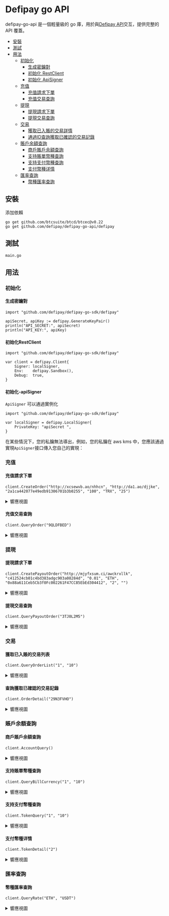 # Defipay go API

defipay-go-api 是一個輕量級的 go 庫，用於與[Defipay API](http://doc.defipay.biz/)交互，提供完整的 API 覆蓋。


* [安裝](#安裝)
* [測試](#測試)
* [用法](#用法)
    * [初始化](#初始化)
        * [生成密鑰對](#生成密鑰對)
        * [初始化 RestClient](#初始化RestClient)
        * [初始化 ApiSigner](#初始化-apisigner)
    * [充值](#充值)
        * [充值請求下單](#充值請求下單)
        * [充值交易查詢](#充值交易查詢)
    * [提現](#提現)
        * [提現請求下單](#提現請求下單)
        * [提現交易查詢](#提現交易查詢)
    * [交易](#交易)
        * [獲取已入賬的交易詳情](#獲取已入賬的交易詳情)
        * [通過ID查詢獲取已確認的交易記錄](#通過ID查詢獲取已確認的交易記錄)
    * [賬戶余額查詢](#賬戶余額查詢)
        * [商戶賬戶余額查詢](#商戶賬戶余額查詢)
        * [支持賬單幣種查詢](#支持賬單幣種查詢)
        * [支持支付幣種查詢](#支持支付幣種查詢)
        * [支付幣種详情](#支付幣種详情)
    * [匯率查詢](#匯率查詢)
        * [幣種匯率查詢](#幣種匯率查詢)

## 安裝

添加依賴

``` 
go get github.com/btcsuite/btcd/btcec@v0.22
go get github.com/defipay/defipay-go-api/defipay
```

## 測試

```
main.go
```

## 用法

### 初始化

#### 生成密鑰對

```
import "github.com/defipay/defipay-go-sdk/defipay"

apiSecret, apiKey := defipay.GenerateKeyPair()
println("API_SECRET:", apiSecret)
println("API_KEY:", apiKey)
```

#### 初始化RestClient

```
import "github.com/defipay/defipay-go-sdk/defipay"

var client = defipay.Client{
	Signer: localSigner,
	Env:    defipay.Sandbox(),
	Debug:  true,
}
```

#### 初始化-apiSigner


`ApiSigner` 可以通過實例化
```
import "github.com/defipay/defipay-go-sdk/defipay"

var localSigner = defipay.LocalSigner{
	PrivateKey: "apiSecret ",
}
```

在某些情況下，您的私鑰無法導出，例如，您的私鑰在 aws kms 中，您應該通過實現`ApiSigner`接口傳入您自己的實現：

### 充值

#### 充值請求下單

```
client.CreateOrder("http://xcsewvb.ao/nhhcn", "http://da1.ao/djjke", "2a1ca442077e49edb91306701b3b0255", "100", "TRX", "25")
```
<details>
<summary>響應視圖</summary>

```
{"code":200,"msg":"OK","data":{"amount":"100","cashierUrl":"http://www.defipay.biz/customer/#/order/9QLDFBED","currency":"TRX","currencyLogoUrl":"https://defipay-test.oss-cn-hangzhou.aliyuncs.com/defipay_v_1.0/c205901ff60f4d588d4617bbaa0bc939.png","memberTransNo":"2a1ca442077e49edb91306701b3b0255","tokenInfo":[{"address":"TVCsvmAvKyubwJtLweHhwDqKWtn8iXrWhJ","amount":"100","chainAssertDecimal":6,"chainAssertId":null,"chainId":null,"coinType":"Mainnet","displayName":"TRX","logoUrl":"https://defipay-test.oss-cn-hangzhou.aliyuncs.com/defipay_v_1.0/c205901ff60f4d588d4617bbaa0bc939.png","shortName":"TRX"}],"transNo":"9QLDFBED"},"success":true}
```
</details>

#### 充值交易查詢
```
client.QueryOrder("9QLDFBED")
```
<details>
<summary>響應視圖</summary>

```
{"code":200,"msg":"OK","data":{"amount":"100","billAmount":"","createTime":"1652076718","currency":"TRX","id":null,"memberSeq":"80000032","memberTransNo":"bcb9559afce6477b92e0d05c01cd4be0","settleTime":"0","shortName":"","state":"300","toAddress":"","transNo":"9QLDFBED"},"success":true}
```
</details>


### 提現
#### 提現請求下單

```
client.CreatePayoutOrder("http://mjyfxsum.ci/awckrxllk", "c412524cb01c4bd383adgc903a08284d", "0.01", "ETH", "0x88a611Ceb5Cb3f0Fc002261F47CC85EbEd304412", "2", "")
```
<details>
<summary>響應視圖</summary>

```
{"code":200,"msg":"OK","data":{"transNo":"C5LOTLWK","memberTransNo":"c412524cb01c4bd383adgc903a08284d","currency":"ETH","amount":"0.01","tokenId":2,"tokenAmount":"0.01"},"success":true}
```
</details>

#### 提現交易查詢
```
client.QueryPayoutOrder("3TJ0L2M5")
```
<details>
<summary>響應視圖</summary>

```
{"code":200,"msg":"OK","data":{"amount":"100","billAmount":"","createTime":"1652076718","currency":"TRX","id":null,"memberSeq":"80000032","memberTransNo":"bcb9559afce6477b92e0d05c01cd4be0","settleTime":"0","shortName":"","state":"300","toAddress":"","transNo":"3TJ0L2M5"},"success":true}
```
</details>

### 交易

#### 獲取已入賬的交易列表

```
client.QueryOrderList("1", "10")
```
<details>
<summary>響應視圖</summary>

```
{"code":200,"msg":"OK","data":[{"id":4546,"transNo":"C5LOTLWK","memberTransNo":"payouttest111","memberSeq":"80000029","amount":"1000","currency":"USDT","toAddress":"0x3531C5F7540aDC5e5d640De11DE524cD379CC717","shortName":"ETH","billAmount":"0.374510748524758788","state":"300","createTime":"1651906147","settleTime":"0"},{"id":3170,"transNo":"1SQKTD17","memberTransNo":"test122234124","memberSeq":"80000029","amount":"1000","currency":"USDT","toAddress":"","shortName":"","billAmount":"","state":"300","createTime":"1651905865","settleTime":"0"}],"success":true}
```
</details>

#### 查詢獲取已確認的交易記錄
```
client.OrderDetail("29N3FVHO")
```
<details>
<summary>響應視圖</summary>

```
{"code":200,"msg":"OK","data":{"id":2873,"transNo":"29N3FVHO","memberTransNo":"202205050000000001","memberSeq":"80000020","amount":"0.1","currency":"ETH","toAddress":"0x8034761a6b9b2aa11f5b5fc9c5539a8061e0d759","shortName":"ETH","billAmount":"0.1","state":"200","createTime":"1651750925","settleTime":"1651754339"},"success":true}
```

</details>

### 賬戶余額查詢
#### 商戶賬戶余額查詢

```
client.AccountQuery()
```
<details>
<summary>響應視圖</summary>

```
{"code":200,"msg":"OK","data":[{"totalAmount":0,"frozenAmount":0,"availableAmount":0,"tokenId":2,"shortName":"ETH","name":"Ether","displayName":"ETH","logoUrl":"https:\/\/defipay-test.oss-cn-hangzhou.aliyuncs.com\/defipay_v_1.0\/ba40da70bed74489a7ed6adaed495763.png"},{"totalAmount":0,"frozenAmount":0,"availableAmount":0,"tokenId":3,"shortName":"USDT","name":"Tether","displayName":"USDT-ERC20","logoUrl":"https:\/\/defipay-test.oss-cn-hangzhou.aliyuncs.com\/defipay_v_1.0\/1b88c0c2dba04080bd3165843de3ffae.png"}],"success":true}
```
</details>

#### 支持賬單幣種查詢

```
client.QueryBillCurrency("1", "10")
```

<details>
<summary>響應視圖</summary>

```
{"code":200,"msg":"OK","data":[{"assertId":"AED","typeIsCrypto":0},{"assertId":"AUD","typeIsCrypto":0},{"assertId":"BRC","typeIsCrypto":0},{"assertId":"BYN","typeIsCrypto":0},{"assertId":"CAD","typeIsCrypto":0},{"assertId":"CHF","typeIsCrypto":0},{"assertId":"CLP","typeIsCrypto":0},{"assertId":"CNY","typeIsCrypto":0},{"assertId":"DEM","typeIsCrypto":0},{"assertId":"DKK","typeIsCrypto":0}],"success":true}
```
</details>

#### 支持支付幣種查詢

```
client.TokenQuery("1", "10")
```
<details>
<summary>響應視圖</summary>

```
{"code":200,"msg":"OK","data":[{"id":1,"name":"BTC","displayName":"BTC","shortName":"BTC","logoUrl":"https:\/\/defipay-test.oss-cn-hangzhou.aliyuncs.com\/defipay_v_1.0\/8f6e5e2382f94028b87307ad5c73c52e.png","chainAssertId":null,"chainAssertDecimal":"6"},{"id":2,"name":"Ether","displayName":"ETH","shortName":"ETH","logoUrl":"https:\/\/defipay-test.oss-cn-hangzhou.aliyuncs.com\/defipay_v_1.0\/ba40da70bed74489a7ed6adaed495763.png","chainAssertId":null,"chainAssertDecimal":"18"},{"id":3,"name":"Tether","displayName":"USDT-ERC20","shortName":"USDT","logoUrl":"https:\/\/defipay-test.oss-cn-hangzhou.aliyuncs.com\/defipay_v_1.0\/1b88c0c2dba04080bd3165843de3ffae.png","chainAssertId":"0xdac17f958d2ee523a2206206994597c13d831ec7","chainAssertDecimal":"6"},{"id":4,"name":"Binance Coin","displayName":"BNB","shortName":"BNB","logoUrl":"https:\/\/defipay-test.oss-cn-hangzhou.aliyuncs.com\/defipay_v_1.0\/6300d391da1642c58c6673f32235db89.png","chainAssertId":null,"chainAssertDecimal":"18"},{"id":5,"name":"USDC","displayName":"USDC-ERC20","shortName":"USDC","logoUrl":"https:\/\/defipay-test.oss-cn-hangzhou.aliyuncs.com\/defipay_v_1.0\/b5afa9c1d46842cea775d3e63c9287b7.png","chainAssertId":"0xa0b86991c6218b36c1d19d4a2e9eb0ce3606eb48","chainAssertDecimal":"6"},{"id":6,"name":"Ripple","displayName":"XRP-BEP20","shortName":"XRP","logoUrl":"https:\/\/defipay-test.oss-cn-hangzhou.aliyuncs.com\/defipay_v_1.0\/7df1c4bc20054894b52b4aa6a7ae1e81.png","chainAssertId":"0x1d2f0da169ceb9fc7b3144628db156f3f6c60dbe","chainAssertDecimal":"18"},{"id":7,"name":"Cardano","displayName":"ADA-BEP20","shortName":"ADA","logoUrl":"https:\/\/defipay-test.oss-cn-hangzhou.aliyuncs.com\/defipay_v_1.0\/35d6f3167e9c4a9dae0ef34c50a1deb0.png","chainAssertId":"0x3ee2200efb3400fabb9aacf31297cbdd1d435d47","chainAssertDecimal":"18"},{"id":8,"name":"Solana","displayName":"SOL","shortName":"SOL","logoUrl":"https:\/\/defipay-test.oss-cn-hangzhou.aliyuncs.com\/defipay_v_1.0\/068abeb1076c40189d64c69cf70ed6e6.png","chainAssertId":null,"chainAssertDecimal":"18"},{"id":9,"name":"Luna Coin","displayName":"LUNA","shortName":"LUNA","logoUrl":"https:\/\/defipay-test.oss-cn-hangzhou.aliyuncs.com\/defipay_v_1.0\/a8a96dd9240c425291bb87178aae935c.png","chainAssertId":null,"chainAssertDecimal":"18"},{"id":10,"name":"AVAX","displayName":"AVAX-C","shortName":"AVAX","logoUrl":"https:\/\/defipay-test.oss-cn-hangzhou.aliyuncs.com\/defipay_v_1.0\/62f25f5cf608415587a7cda95d9238c0.png","chainAssertId":null,"chainAssertDecimal":"18"}],"success":true}
```
</details>

#### 支付幣種详情

```
client.TokenDetail("2")
```
<details>
<summary>響應視圖</summary>

```
{"code":200,"msg":"OK","data":{"availableAmount":0,"createTime":1651909485,"frozenAmount":0,"id":245,"memberSeq":"80000032","shortName":"ETH","tokenId":2,"totalAmount":0,"updateTime":1651909485,"version":0},"success":true}
```
</details>


### 匯率查詢
#### 幣種匯率查詢

```
client.QueryRate("ETH", "USDT")
```
<details>
<summary>響應視圖</summary>

```
{"code":200,"msg":"OK","data":{"rate":"2669.8356867640886695401071913","rateTime":1651896014},"success":true}
```
</details>

